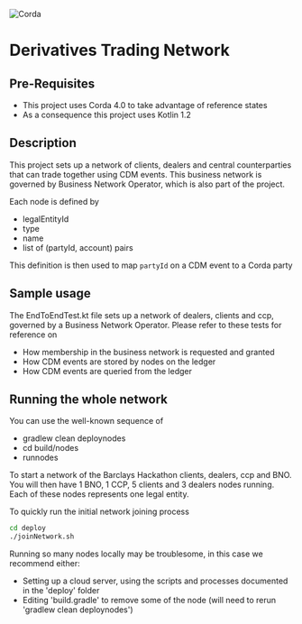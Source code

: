 ![Corda](https://www.corda.net/wp-content/uploads/2016/11/fg005_corda_b.png)

# Derivatives Trading Network

## Pre-Requisites

   * This project uses Corda 4.0 to take advantage of reference states
   * As a consequence this project uses Kotlin 1.2

## Description

This project sets up a network of clients, dealers and central counterparties that can trade together using CDM events. This business network is governed by Business Network Operator, which is also part of the project.

Each node is defined by 

   * legalEntityId
   * type
   * name
   * list of (partyId, account) pairs
   
This definition is then used to map `partyId` on a CDM event to a Corda party

## Sample usage

The EndToEndTest.kt file sets up a network of dealers, clients and ccp, governed by a Business Network Operator. Please refer to these tests for reference on

* How membership in the business network is requested and granted
* How CDM events are stored by nodes on the ledger
* How CDM events are queried from the ledger

## Running the whole network

You can use the well-known sequence of 

* gradlew clean deploynodes
* cd build/nodes
* runnodes

To start a network of the Barclays Hackathon clients, dealers, ccp and BNO. You will then have 1 BNO, 1 CCP, 5 clients and 3 dealers nodes running. Each of these nodes represents one legal entity.

To quickly run the initial network joining process

```bash
cd deploy 
./joinNetwork.sh 
```

Running so many nodes locally may be troublesome, in this case we recommend either:

* Setting up a cloud server, using the scripts and processes documented in the 'deploy' folder
* Editing 'build.gradle' to remove some of the node (will need to rerun 'gradlew clean deploynodes') 